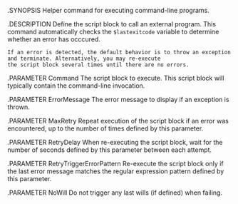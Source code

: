 .SYNOPSIS
    Helper command for executing command-line programs.

.DESCRIPTION
    Define the script block to call an external program. This command automatically checks the `$lastexitcode` variable to 
    determine whether an error has occcured. 
    
    If an error is detected, the default behavior is to throw an exception and terminate. Alternatively, you may re-execute 
    the script block several times until there are no errors.

.PARAMETER Command
    The script block to execute. This script block will typically contain the command-line invocation.

.PARAMETER ErrorMessage
    The error message to display if an exception is thrown.

.PARAMETER MaxRetry
    Repeat execution of the script block if an error was encountered, up to the number of times defined by this parameter.

.PARAMETER RetryDelay
    When re-executing the script block, wait for the number of seconds defined by this parameter between each attempt.

.PARAMETER RetryTriggerErrorPattern
    Re-execute the script block only if the last error message matches the regular expression pattern defined by this 
    parameter.

.PARAMETER NoWill
    Do not trigger any last wills (if defined) when failing.
